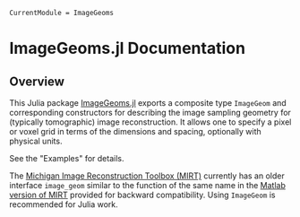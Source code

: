 ```@meta
CurrentModule = ImageGeoms
```

# ImageGeoms.jl Documentation

## Overview

This Julia package
[ImageGeoms.jl](https://github.com/JuliaImageRecon/ImageGeoms.jl)
exports a composite type `ImageGeom`
and corresponding constructors
for describing the image sampling geometry
for (typically tomographic) image reconstruction.
It allows one to specify a pixel or voxel grid
in terms of the dimensions and spacing,
optionally with physical units.

See the "Examples" for details.

The
[Michigan Image Reconstruction Toolbox (MIRT)](https://github.com/JeffFessler/MIRT.jl)
currently has an older interface `image_geom`
similar to the function of the same name in the
[Matlab version of MIRT](https://github.com/JeffFessler/mirt)
provided for backward compatibility.
Using `ImageGeom` is recommended for Julia work.
